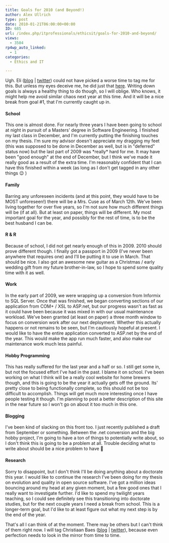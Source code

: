 ```yaml
---
title: Goals for 2010 (and Beyond!)
author: Alex Ullrich
type: post
date: 2010-01-21T06:00:00+00:00
ID: 685
url: /index.php/itprofessionals/ethicsit/goals-for-2010-and-beyond/
views:
  - 3504
rp4wp_auto_linked:
  - 1
categories:
  - Ethics and IT

---
```

Ugh. Eli ([blog][1] | [twitter][2]) could not have picked a worse time to tag me for this. But unless my eyes deceive me, he did just that [here][3]. Writing down goals is always a healthy thing to do though, so I will oblige. Who knows, it might help me avoid similar chaos next year at this time. And it will be a nice break from goal #1, that I'm currently caught up in.

#### School

This one is almost done. For nearly three years I have been going to school at night in pursuit of a Masters' degree in Software Engineering. I finished my last class in December, and I'm currently putting the finishing touches on my thesis. I'm sure my advisor doesn't appreciate my dragging my feet (this was supposed to be done in December as well, but is in "deferred" status now) but the last part of 2009 was \*really\* hard for me. It may have been "good enough" at the end of December, but I think we've made it really good as a result of the extra time. I'm reasonably confident that I can have this finished within a week (as long as I don't get tagged in any other things 😉 )

#### Family

Barring any unforeseen incidents (and at this point, they would have to be MOST unforeseen!) there will be a Mrs. Cuse as of March 12th. We've been living together for over five years, so I'm not sure how much different things will be (if at all). But at least on paper, things will be different. My most important goal for the year, and possibly for the rest of time, is to be the best husband I can be.

#### R & R

Because of school, I did not get nearly enough of this in 2009. 2010 should prove different though. I finally got a passport in 2009 (I've never been anywhere that requires one) and I'll be putting it to use in March. That should be nice. I also got an awesome new guitar as a Christmas / early wedding gift from my future brother-in-law, so I hope to spend some quality time with it as well.

#### Work

In the early part of 2009, we were wrapping up a conversion from Informix to SQL Server. Once that was finished, we began converting sections of our application from COM+ / XSL to ASP.net, but our progress wasn't as fast as it could have been because it was mixed in with our usual maintenance workload. We've been granted (at least on paper) a three month window to focus on conversion work after our next deployment. Whether this actually happens or not remains to be seen, but I'm cautiously hopeful at present. I would like to have the entire application converted to ASP.net by the end of the year. This would make the app run much faster, and also make our maintenance work much less painful. 

#### Hobby Programming

This has really suffered for the last year and a half or so. I still get some in, but not the focused effort I've had in the past. I blame it on school. I've been working on what I think will be a really cool website for home brewers though, and this is going to be the year it actually gets off the ground. Its' pretty close to being functionally complete, so this should not be too difficult to accomplish. Things will get much more interesting once I have people testing it though. I'm planning to post a better description of this site in the near future so I won't go on about it too much in this one.

#### Blogging

I've been kind of slacking on this front too. I just recently published a draft from September or something. Between the .net conversion and the big hobby project, I'm going to have a ton of things to potentially write about, so I don't think this is going to be a problem at all. Trouble deciding what to write about should be a nice problem to have 🙂

#### Research

Sorry to disappoint, but I don't think I'll be doing anything about a doctorate this year. I would like to continue the research I've been doing for my thesis on evolution and quality in open source software. I've got a million ideas bouncing around my head at any given moment, but a few good ones that I really want to investigate further. I'd like to spend my twilight years teaching, so I could see definitely see this transitioning into doctorate studies, but for the next couple years I need a break from school. This is a longer-term goal, but I'd like to at least figure out what my next step is by the end of the year.

That's all I can think of at the moment. There may be others but I can't think of them right now. I will tag Christiaan Baes ([blog][4] | [twitter][5]), because even perfection needs to look in the mirror from time to time.

 [1]: /index.php/All/?disp=authdir&author=9
 [2]: http://twitter.com/tarwn
 [3]: /index.php/ITProfessionals/EthicsIT/2010-goals-for-eli-tarwn
 [4]: /index.php/All/?disp=authdir&author=7
 [5]: http://twitter.com/chrissie1